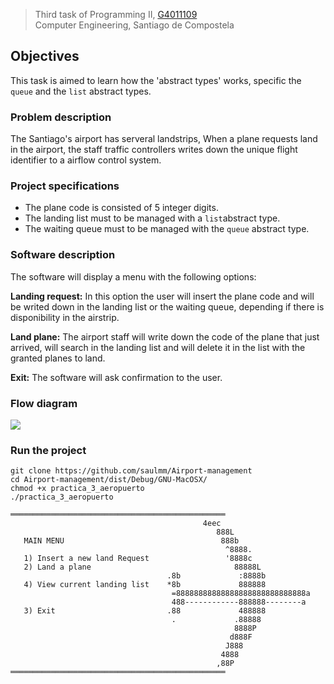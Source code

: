 > Third task of Programming II, [G4011109](http://www.usc.es/es/centros/etse/materia.html?materia=74822&ano=64)	<br/> Computer
Engineering, Santiago de Compostela



## Objectives

This task is aimed to learn how the 'abstract types' works, specific the `queue` and the `list` abstract types.

### Problem description

The Santiago's airport has serveral landstrips, When a plane requests land in the airport, the staff traffic controllers writes down the unique flight identifier to a airflow control system.

### Project specifications

- The plane code is consisted of 5 integer digits.
- The landing list must to be managed with a `list`abstract type.
- The waiting queue must to be managed with the `queue` abstract type.

### Software description

The software will display a menu with the following options:

__Landing request:__ In this option the user will insert the plane code and will be writed down in the landing list or the waiting queue, depending if there is disponibility in the airstrip.

__Land plane:__ The airport staff will write down the code of the plane that just arrived, will search in the landing list and will delete it in the list with the granted planes to land.

__Exit:__ The software will ask confirmation to the user.


### Flow diagram

![](https://googledrive.com/host/0B62SZ3WRM2R2ODhVaGxWQ21lWGM)


### Run the project


`git clone https://github.com/saulmm/Airport-management`<br/>
`cd Airport-management/dist/Debug/GNU-MacOSX/`<br/>
`chmod +x practica_3_aeropuerto`<br/>
`./practica_3_aeropuerto`

```
════════════════════════════════════════════════
                                           4eec
                                              888L
   MAIN MENU                                   888b
                                                ^8888.
   1) Insert a new land Request                 '8888c
   2) Land a plane                                88888L
                                   .8b             :8888b
   4) View current landing list    *8b             888888
                                    =88888888888888888888888888888a
                                    488------------888888--------a
   3) Exit                         .88             488888
                                    .             .88888
                                                  8888P
                                                 d888F
                                                J888
                                               4888
                                              ,88P
════════════════════════════════════════════════
```
